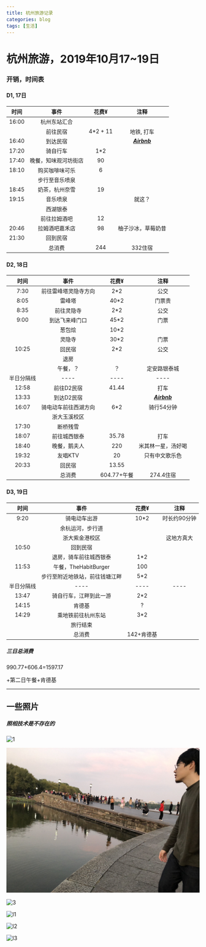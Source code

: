 ```yaml
---
title: 杭州旅游记录
categories: blog
tags: [生活]
---
```

# 杭州旅游，2019年10月17~19日

### 开销，时间表
#### D1, 17日

| 时间 | 事件 | 花费¥ |注释
| :-----:| :----: | :----: |:----: |
16:00 |杭州东站汇合
||前往民宿|4*2 + 11|地铁, 打车
16:40 | 到达民宿 ||[***Airbnb***](https://www.airbnb.cn/rooms/30161977)
17:20|骑自行车|1*2
17:40|晚餐，知味观河坊街店|90
18:10|购买咖啡味可乐|6
||步行至音乐喷泉|
18:45|奶茶，杭州奈雪|19
19:15|音乐喷泉||就这？
||西湖银泰
||前往拉姆酒吧|12|
20:46|拉姆酒吧嘉禾店|98|柚子沙冰，草莓奶昔
21:30|回到民宿|
||总消费|244|332住宿

#### D2, 18日

| 时间 | 事件 | 花费¥ |注释
| :-----:| :----: | :----: |:----: |
7:30 |前往雷峰塔灵隐寺方向|2*2|公交
8:05|雷峰塔|40*2|门票贵
8:35|前往灵隐寺|2*2|公交
9:00|到达飞来峰门口|45*2|门票
||葱包烩|10*2
||灵隐寺|30*2|门票
10:25|回民宿|2*2|公交
||退房
||午餐，？|？|定安路银泰城
半日分隔线|----|----|----|----
12:58|前往D2民宿|41.44|打车
13:33|到达D2民宿||[***Airbnb***](https://www.airbnb.cn/rooms/33758011)
16:07|骑电动车前往西湖方向|6*2|骑行54分钟
||浙大玉溪校区
17:30|断桥残雪
18:07|前往城西银泰|35.78|打车
18:40|晚餐，鹅夫人|220|米其林一星，汤好喝
19:32|友唱KTV|20|只有中文歌乐色
20:33|回民宿|13.55
||总消费|604.77+午餐|274.4住宿


#### D3, 19日

| 时间 | 事件 | 花费¥ |注释
| :-----:| :----: | :----: |:----: |
9:20 |骑电动车出游|10*2|时长约90分钟
||余杭运河，步行道
||浙大紫金港校区||这地方真大
10:50|回到民宿
||退房，骑车前往城西银泰|1*2|
11:53|午餐，TheHabitBurger|100|
||步行至附近地铁站，前往钱塘江畔|5*2
半日分隔线|----|----|----
13:47|骑自行车，江畔到此一游|2*2
14:15|肯德基|?
14:29|乘地铁前往杭州东站|3*2
||旅行结束
||总消费|142+肯德基|

##### 三日总消费
990.77+606.4=1597.17

+第二日午餐+肯德基

------
## 一些照片
##### 照相技术是不存在的

![1](/img/hang/h1.HEIC)

![2](/img/hang/h2.JPG)

![3](/img/hang/h3.HEIC)


![l1](/img/hang/l1.HEIC)

![l2](/img/hang/l2.HEIC)

![l3](/img/hang/l3.HEIC)



